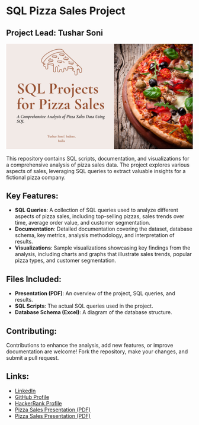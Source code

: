 # SQL Pizza Sales Project

## Project Lead: Tushar Soni
![image](https://github.com/Tusharsoni69/SQL-Pizza-Sales-Project/blob/main/first_slide.png)

This repository contains SQL scripts, documentation, and visualizations for a comprehensive analysis of pizza sales data. The project explores various aspects of sales, leveraging SQL queries to extract valuable insights for a fictional pizza company.

## Key Features:
- **SQL Queries**: A collection of SQL queries used to analyze different aspects of pizza sales, including top-selling pizzas, sales trends over time, average order value, and customer segmentation.
- **Documentation**: Detailed documentation covering the dataset, database schema, key metrics, analysis methodology, and interpretation of results.
- **Visualizations**: Sample visualizations showcasing key findings from the analysis, including charts and graphs that illustrate sales trends, popular pizza types, and customer segmentation.

## Files Included:
- **Presentation (PDF)**: An overview of the project, SQL queries, and results.
- **SQL Scripts**: The actual SQL queries used in the project.
- **Database Schema (Excel)**: A diagram of the database structure.

## Contributing:
Contributions to enhance the analysis, add new features, or improve documentation are welcome! Fork the repository, make your changes, and submit a pull request.

## Links:
- [LinkedIn](https://www.linkedin.com/in/tusharsoni2024/)
- [GitHub Profile](https://github.com/Tusharsoni69)
- [HackerRank Profile](https://www.hackerrank.com/tushar_2800)
- [Pizza Sales Presentation (PDF)](Pizza_Sales_Presentation.pdf)
- [Pizza Sales Presentation (PDF)](Pizza%20Sales%20PDF.pdf)



